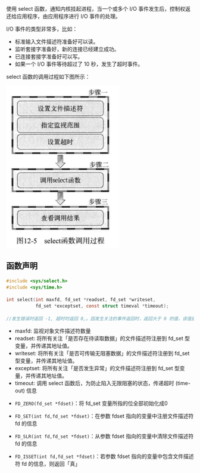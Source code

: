 使用 select 函数，通知内核挂起进程，当一个或多个 I/O 事件发生后，控制权返还给应用程序，由应用程序进行 I/O 事件的处理。

I/O 事件的类型非常多，比如： 
+ 标准输入文件描述符准备好可以读。
+ 监听套接字准备好，新的连接已经建立成功。
+ 已连接套接字准备好可以写。
+ 如果一个 I/O 事件等待超过了 10 秒，发生了超时事件。


select 函数的调用过程如下图所示：

![](../images/select_process.png)

## 函数声明

```c
#include <sys/select.h>
#include <sys/time.h>

int select(int maxfd, fd_set *readset, fd_set *writeset,
           fd_set *exceptset, const struct timeval *timeout);

//发生错误时返回 -1, 超时时返回 0,。因发生关注的事件返回时，返回大于 0 的值，该值是发生事件的文件描述符数。
```

+ maxfd: 监视对象文件描述符数量
+ readset: 将所有关注「是否存在待读取数据」的文件描述符注册到 fd_set 型变量，并传递其地址值。
+ writeset: 将所有关注「是否可传输无阻塞数据」的文件描述符注册到 fd_set 型变量，并传递其地址值。
+ exceptset: 将所有关注「是否发生异常」的文件描述符注册到 fd_set 型变量，并传递其地址值。
+ timeout: 调用 select 函数后，为防止陷入无限阻塞的状态，传递超时 (time-out) 信息



-   `FD_ZERO(fd_set *fdset)`：将 fd_set 变量所指的位全部初始化成0
    
-   `FD_SET(int fd,fd_set *fdset)`：在参数 fdset 指向的变量中注册文件描述符 fd 的信息
    
-   `FD_SLR(int fd,fd_set *fdset)`：从参数 fdset 指向的变量中清除文件描述符 fd 的信息
    
-   `FD_ISSET(int fd,fd_set *fdset)`：若参数 fdset 指向的变量中包含文件描述符 fd 的信息，则返回「真」